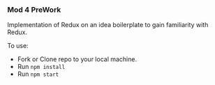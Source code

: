 ### Mod 4 PreWork

Implementation of Redux on an idea boilerplate to gain familiarity with Redux. 

To use:
* Fork or Clone repo to your local machine.
* Run `npm install` 
* Run `npm start` 

